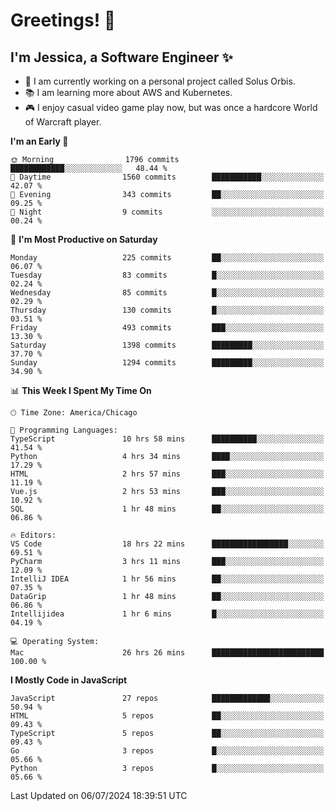 # Greetings! 🧠

## I'm Jessica, a Software Engineer :sparkles:

- 🌟 I am currently working on a personal project called Solus Orbis.
- 📚 I am learning more about AWS and Kubernetes.
- 🎮 I enjoy casual video game play now, but was once a hardcore World of Warcraft player.

<!--START_SECTION:waka-->
**I'm an Early 🐤** 

```text
🌞 Morning                1796 commits        ████████████░░░░░░░░░░░░░   48.44 % 
🌆 Daytime                1560 commits        ███████████░░░░░░░░░░░░░░   42.07 % 
🌃 Evening                343 commits         ██░░░░░░░░░░░░░░░░░░░░░░░   09.25 % 
🌙 Night                  9 commits           ░░░░░░░░░░░░░░░░░░░░░░░░░   00.24 % 
```
📅 **I'm Most Productive on Saturday** 

```text
Monday                   225 commits         ██░░░░░░░░░░░░░░░░░░░░░░░   06.07 % 
Tuesday                  83 commits          █░░░░░░░░░░░░░░░░░░░░░░░░   02.24 % 
Wednesday                85 commits          █░░░░░░░░░░░░░░░░░░░░░░░░   02.29 % 
Thursday                 130 commits         █░░░░░░░░░░░░░░░░░░░░░░░░   03.51 % 
Friday                   493 commits         ███░░░░░░░░░░░░░░░░░░░░░░   13.30 % 
Saturday                 1398 commits        █████████░░░░░░░░░░░░░░░░   37.70 % 
Sunday                   1294 commits        █████████░░░░░░░░░░░░░░░░   34.90 % 
```


📊 **This Week I Spent My Time On** 

```text
🕑︎ Time Zone: America/Chicago

💬 Programming Languages: 
TypeScript               10 hrs 58 mins      ██████████░░░░░░░░░░░░░░░   41.54 % 
Python                   4 hrs 34 mins       ████░░░░░░░░░░░░░░░░░░░░░   17.29 % 
HTML                     2 hrs 57 mins       ███░░░░░░░░░░░░░░░░░░░░░░   11.19 % 
Vue.js                   2 hrs 53 mins       ███░░░░░░░░░░░░░░░░░░░░░░   10.92 % 
SQL                      1 hr 48 mins        ██░░░░░░░░░░░░░░░░░░░░░░░   06.86 % 

🔥 Editors: 
VS Code                  18 hrs 22 mins      █████████████████░░░░░░░░   69.51 % 
PyCharm                  3 hrs 11 mins       ███░░░░░░░░░░░░░░░░░░░░░░   12.09 % 
IntelliJ IDEA            1 hr 56 mins        ██░░░░░░░░░░░░░░░░░░░░░░░   07.35 % 
DataGrip                 1 hr 48 mins        ██░░░░░░░░░░░░░░░░░░░░░░░   06.86 % 
Intellijidea             1 hr 6 mins         █░░░░░░░░░░░░░░░░░░░░░░░░   04.19 % 

💻 Operating System: 
Mac                      26 hrs 26 mins      █████████████████████████   100.00 % 
```

**I Mostly Code in JavaScript** 

```text
JavaScript               27 repos            █████████████░░░░░░░░░░░░   50.94 % 
HTML                     5 repos             ██░░░░░░░░░░░░░░░░░░░░░░░   09.43 % 
TypeScript               5 repos             ██░░░░░░░░░░░░░░░░░░░░░░░   09.43 % 
Go                       3 repos             █░░░░░░░░░░░░░░░░░░░░░░░░   05.66 % 
Python                   3 repos             █░░░░░░░░░░░░░░░░░░░░░░░░   05.66 % 
```




 Last Updated on 06/07/2024 18:39:51 UTC
<!--END_SECTION:waka-->

<!--
**jessikuh/jessikuh** is a ✨ _special_ ✨ repository because its `README.md` (this file) appears on your GitHub profile.

Here are some ideas to get you started:

- 🔭 I’m currently working on ...
- 🌱 I’m currently learning ...
- 👯 I’m looking to collaborate on ...
- 🤔 I’m looking for help with ...
- 💬 Ask me about ...
- 📫 How to reach me: ...
- 😄 Pronouns: ...
- ⚡ Fun fact: ...
-->
